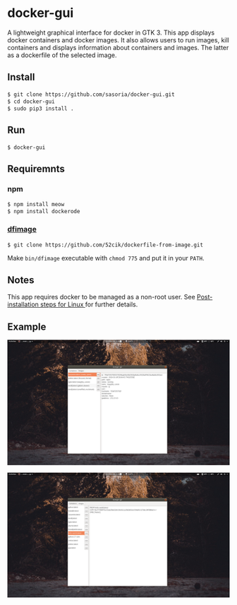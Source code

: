 # docker-gui
A lightweight graphical interface for docker in GTK 3. This app displays docker containers and docker images. It also allows users to run images, kill containers and displays information about containers and images. The latter as a dockerfile of the selected image.

## Install
```
$ git clone https://github.com/sasoria/docker-gui.git
$ cd docker-gui
$ sudo pip3 install .
```

## Run
```
$ docker-gui
```

## Requiremnts

### npm
```
$ npm install meow
$ npm install dockerode
``` 
### [dfimage](https://github.com/52cik/dockerfile-from-image)
``` 
$ git clone https://github.com/52cik/dockerfile-from-image.git
```
Make `bin/dfimage` executable with `chmod 775` and put it in your `PATH`.

## Notes
This app requires docker to be managed as a non-root user. See [Post-installation steps for Linux
](https://docs.docker.com/install/linux/linux-postinstall/) for further details.

## Example
![Container](https://github.com/sasoria/docker-gui/blob/master/docs/containers_cropped.png)

![Images](https://github.com/sasoria/docker-gui/blob/master/docs/images_cropped.png)



